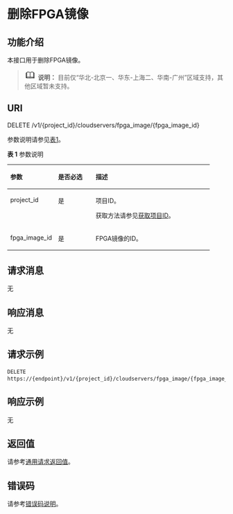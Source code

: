 # 删除FPGA镜像<a name="ZH-CN_TOPIC_0065962599"></a>

## 功能介绍<a name="section19527005211725"></a>

本接口用于删除FPGA镜像。

>![](public_sys-resources/icon-note.gif) **说明：** 
>目前仅“华北-北京一、华东-上海二、华南-广州”区域支持，其他区域暂未支持。

## URI<a name="section38661040211725"></a>

DELETE /v1/\{project\_id\}/cloudservers/fpga\_image/\{fpga\_image\_id\}

参数说明请参见[表1](#table44329634211725)。

**表 1**  参数说明

<a name="table44329634211725"></a>
<table><thead align="left"><tr id="row41557603211725"><th class="cellrowborder" valign="top" width="23.580000000000002%" id="mcps1.2.4.1.1"><p id="p7707213"><a name="p7707213"></a><a name="p7707213"></a>参数</p>
</th>
<th class="cellrowborder" valign="top" width="18.57%" id="mcps1.2.4.1.2"><p id="p20304554"><a name="p20304554"></a><a name="p20304554"></a>是否必选</p>
</th>
<th class="cellrowborder" valign="top" width="57.85%" id="mcps1.2.4.1.3"><p id="p34056167"><a name="p34056167"></a><a name="p34056167"></a>描述</p>
</th>
</tr>
</thead>
<tbody><tr id="row55081924211725"><td class="cellrowborder" valign="top" width="23.580000000000002%" headers="mcps1.2.4.1.1 "><p id="p50162201211725"><a name="p50162201211725"></a><a name="p50162201211725"></a>project_id</p>
</td>
<td class="cellrowborder" valign="top" width="18.57%" headers="mcps1.2.4.1.2 "><p id="p27862189211725"><a name="p27862189211725"></a><a name="p27862189211725"></a>是</p>
</td>
<td class="cellrowborder" valign="top" width="57.85%" headers="mcps1.2.4.1.3 "><p id="p37593705"><a name="p37593705"></a><a name="p37593705"></a>项目ID。</p>
<p id="p1180512217438"><a name="p1180512217438"></a><a name="p1180512217438"></a>获取方法请参见<a href="获取项目ID.md">获取项目ID</a>。</p>
</td>
</tr>
<tr id="row30180665211725"><td class="cellrowborder" valign="top" width="23.580000000000002%" headers="mcps1.2.4.1.1 "><p id="p44186266211725"><a name="p44186266211725"></a><a name="p44186266211725"></a>fpga_image_id</p>
</td>
<td class="cellrowborder" valign="top" width="18.57%" headers="mcps1.2.4.1.2 "><p id="p17752625211725"><a name="p17752625211725"></a><a name="p17752625211725"></a>是</p>
</td>
<td class="cellrowborder" valign="top" width="57.85%" headers="mcps1.2.4.1.3 "><p id="p33122615211725"><a name="p33122615211725"></a><a name="p33122615211725"></a>FPGA镜像的ID。</p>
</td>
</tr>
</tbody>
</table>

## 请求消息<a name="section49362668211725"></a>

无

## 响应消息<a name="section34595306211725"></a>

无

## 请求示例<a name="section20514490211725"></a>

```
DELETE https://{endpoint}/v1/{project_id}/cloudservers/fpga_image/{fpga_image_id}
```

## 响应示例<a name="section142498762720"></a>

无

## 返回值<a name="section3477250491225"></a>

请参考[通用请求返回值](通用请求返回值.md)。

## 错误码<a name="section85821649202813"></a>

请参考[错误码说明](错误码说明.md)。

